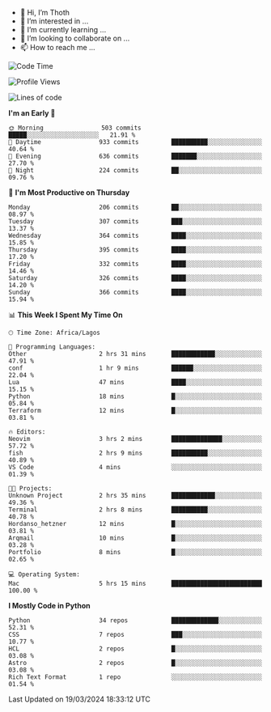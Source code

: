 <!---
thoth2357/thoth2357 is a ✨ special ✨ repository because its `README.md` (this file) appears on your GitHub profile.
You can click the Preview link to take a look at your changes.
--->

- 👋 Hi, I’m Thoth
- 👀 I’m interested in ...
- 🌱 I’m currently learning ...
- 💞️ I’m looking to collaborate on ...
- 📫 How to reach me ...




<!--START_SECTION:waka-->
![Code Time](http://img.shields.io/badge/Code%20Time-2%2C779%20hrs%2027%20mins-blue)

![Profile Views](http://img.shields.io/badge/Profile%20Views-2-blue)

![Lines of code](https://img.shields.io/badge/From%20Hello%20World%20I%27ve%20Written-31.0%20million%20lines%20of%20code-blue)

**I'm an Early 🐤** 

```text
🌞 Morning                503 commits         █████░░░░░░░░░░░░░░░░░░░░   21.91 % 
🌆 Daytime                933 commits         ██████████░░░░░░░░░░░░░░░   40.64 % 
🌃 Evening                636 commits         ███████░░░░░░░░░░░░░░░░░░   27.70 % 
🌙 Night                  224 commits         ██░░░░░░░░░░░░░░░░░░░░░░░   09.76 % 
```
📅 **I'm Most Productive on Thursday** 

```text
Monday                   206 commits         ██░░░░░░░░░░░░░░░░░░░░░░░   08.97 % 
Tuesday                  307 commits         ███░░░░░░░░░░░░░░░░░░░░░░   13.37 % 
Wednesday                364 commits         ████░░░░░░░░░░░░░░░░░░░░░   15.85 % 
Thursday                 395 commits         ████░░░░░░░░░░░░░░░░░░░░░   17.20 % 
Friday                   332 commits         ████░░░░░░░░░░░░░░░░░░░░░   14.46 % 
Saturday                 326 commits         ████░░░░░░░░░░░░░░░░░░░░░   14.20 % 
Sunday                   366 commits         ████░░░░░░░░░░░░░░░░░░░░░   15.94 % 
```


📊 **This Week I Spent My Time On** 

```text
🕑︎ Time Zone: Africa/Lagos

💬 Programming Languages: 
Other                    2 hrs 31 mins       ████████████░░░░░░░░░░░░░   47.91 % 
conf                     1 hr 9 mins         ██████░░░░░░░░░░░░░░░░░░░   22.04 % 
Lua                      47 mins             ████░░░░░░░░░░░░░░░░░░░░░   15.15 % 
Python                   18 mins             █░░░░░░░░░░░░░░░░░░░░░░░░   05.84 % 
Terraform                12 mins             █░░░░░░░░░░░░░░░░░░░░░░░░   03.81 % 

🔥 Editors: 
Neovim                   3 hrs 2 mins        ██████████████░░░░░░░░░░░   57.72 % 
fish                     2 hrs 9 mins        ██████████░░░░░░░░░░░░░░░   40.89 % 
VS Code                  4 mins              ░░░░░░░░░░░░░░░░░░░░░░░░░   01.39 % 

🐱‍💻 Projects: 
Unknown Project          2 hrs 35 mins       ████████████░░░░░░░░░░░░░   49.36 % 
Terminal                 2 hrs 8 mins        ██████████░░░░░░░░░░░░░░░   40.78 % 
Hordanso_hetzner         12 mins             █░░░░░░░░░░░░░░░░░░░░░░░░   03.81 % 
Arqmail                  10 mins             █░░░░░░░░░░░░░░░░░░░░░░░░   03.28 % 
Portfolio                8 mins              █░░░░░░░░░░░░░░░░░░░░░░░░   02.65 % 

💻 Operating System: 
Mac                      5 hrs 15 mins       █████████████████████████   100.00 % 
```

**I Mostly Code in Python** 

```text
Python                   34 repos            █████████████░░░░░░░░░░░░   52.31 % 
CSS                      7 repos             ███░░░░░░░░░░░░░░░░░░░░░░   10.77 % 
HCL                      2 repos             █░░░░░░░░░░░░░░░░░░░░░░░░   03.08 % 
Astro                    2 repos             █░░░░░░░░░░░░░░░░░░░░░░░░   03.08 % 
Rich Text Format         1 repo              ░░░░░░░░░░░░░░░░░░░░░░░░░   01.54 % 
```




 Last Updated on 19/03/2024 18:33:12 UTC
<!--END_SECTION:waka-->
<!--![](http://github-profile-summary-cards.vercel.app/api/cards/profile-details?username=thoth2357&theme=2077)

![](http://github-profile-summary-cards.vercel.app/api/cards/stats?username=thoth2357&theme=2077)![](http://github-profile-summary-cards.vercel.app/api/cards/productive-time?username=thoth2357&theme=2077&utcOffset=8) -->
